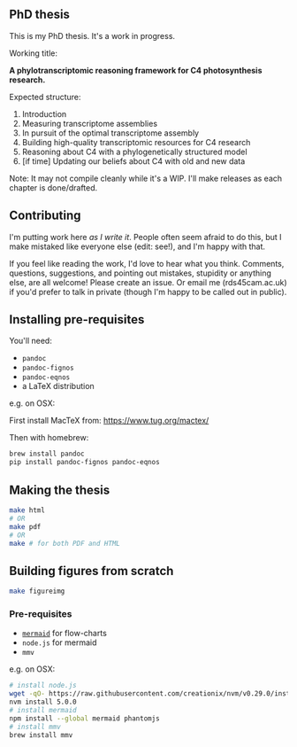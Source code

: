 ## PhD thesis

This is my PhD thesis. It's a work in progress.

Working title:

**A phylotranscriptomic reasoning framework for C4 photosynthesis research.**

Expected structure:

1. Introduction
2. Measuring transcriptome assemblies
3. In pursuit of the optimal transcriptome assembly
4. Building high-quality transcriptomic resources for C4 research
5. Reasoning about C4 with a phylogenetically structured model
6. [if time] Updating our beliefs about C4 with old and new data

Note: It may not compile cleanly while it's a WIP. I'll make releases as each chapter is done/drafted.

## Contributing

I'm putting work here *as I write it*. People often seem afraid to do this, but I make mistaked like everyone else (edit: see!), and I'm happy with that.

If you feel like reading the work, I'd love to hear what you think. Comments, questions, suggestions, and pointing out mistakes, stupidity or anything else, are all welcome! Please create an issue. Or email me (rds45<at>cam.ac.uk) if you'd prefer to talk in private (though I'm happy to be called out in public).

## Installing pre-requisites

You'll need:

- `pandoc`
- `pandoc-fignos`
- `pandoc-eqnos`
- a LaTeX distribution

e.g. on OSX:

First install MacTeX from: https://www.tug.org/mactex/

Then with homebrew:

```bash
brew install pandoc
pip install pandoc-fignos pandoc-eqnos
```

## Making the thesis

```bash
make html
# OR
make pdf
# OR
make # for both PDF and HTML
```

## Building figures from scratch

```bash
make figureimg
```

### Pre-requisites

- [`mermaid`](https://github.com/knsv/mermaid) for flow-charts
- `node.js` for mermaid
- `mmv`

e.g. on OSX:

```bash
# install node.js
wget -qO- https://raw.githubusercontent.com/creationix/nvm/v0.29.0/install.sh | bash
nvm install 5.0.0
# install mermaid
npm install --global mermaid phantomjs
# install mmv
brew install mmv
```
